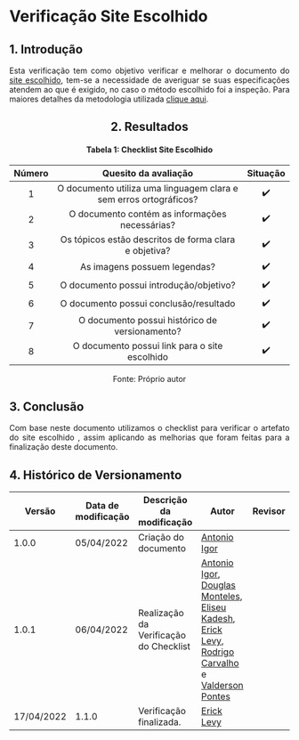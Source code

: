 # Verificação Site Escolhido

## 1. Introdução

<p align='justify'>
  Esta verificação tem como objetivo verificar e melhorar o documento do <a href="https://interacao-humano-computador.github.io/2021.2-Prefeitura-Verdelandia/documentos/01-Planejamento-e-Processo/SiteEscolhido/">site escolhido</a>, tem-se a necessidade de averiguar se suas especificações atendem ao que é exigido, no caso o método escolhido foi a inspeção. Para maiores detalhes da metodologia utilizada <a href="../../Introducao">clique aqui</a>.
</p>

<center>

## 2. Resultados

#### Tabela 1: Checklist Site Escolhido

| Número | Quesito da avaliação | Situação |
| :----: | :------------------: | :------: |
| 1 | O documento utiliza uma linguagem clara e sem erros ortográficos? | ✔️ |
| 2 | O documento contém as informações necessárias?                    | ✔️ |
| 3 | Os tópicos estão descritos de forma clara e objetiva?             | ✔️ |
| 4 | As imagens possuem legendas?                                      | ✔️ |
| 5 | O documento possui introdução/objetivo?                           | ✔️ |
| 6 | O documento possui conclusão/resultado                            | ✔️ |
| 7 | O documento possui histórico de versionamento?                    | ✔️ |
| 8 | O documento possui link para o site escolhido                     | ✔️ |

<figcaption>Fonte: Próprio autor</figcaption>

</center>



## 3. Conclusão

<p align='justify'>
   Com base neste documento utilizamos o checklist para verificar o artefato do site escolhido , assim aplicando as melhorias que foram feitas para a finalização deste documento.
</p>

## 4. Histórico de Versionamento

|Versão|Data de modificação|Descrição da modificação|Autor|Revisor|
|-|-|-|-|-|
|1.0.0|05/04/2022| Criação do documento | [Antonio Igor](https://github.com/antonioigorcarvalho) |  |
|1.0.1|06/04/2022| Realização da Verificação do Checklist | [Antonio Igor](https://github.com/antonioigorcarvalho), [Douglas Monteles](https://github.com/douglasmonteles), [Eliseu Kadesh](https://github.com/eliseukadesh67), [Erick Levy](https://github.com/ericklevy), [Rodrigo Carvalho](https://github.com/Rocsantos) e  [Valderson Pontes](https://github.com/valdersonjr)
| 17/04/2022 | 1.1.0 | Verificação finalizada. | [Erick Levy](https://github.com/ericklevy)  |  |